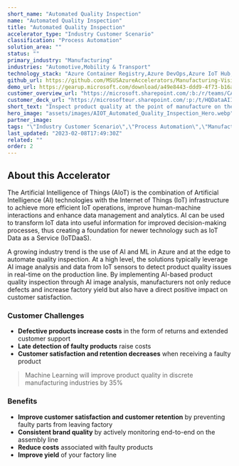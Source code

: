 ```yaml
---
short_name: "Automated Quality Inspection"
name: "Automated Quality Inspection"
title: "Automated Quality Inspection"
accelerator_type: "Industry Customer Scenario"
classification: "Process Automation"
solution_area: ""
status: ""
primary_industry: "Manufacturing"
industries: "Automotive,Mobility & Transport"
technology_stack: "Azure Container Registry,Azure DevOps,Azure IoT Hub,Azure KeyVault,Azure Machine Learning,Cognitive Services: Vision,Azure SQL,Azure Storage,Docker,Power BI"
github_url: https://github.com/MSUSAzureAccelerators/Manufacturing-Vision-AMD64-Accelerator
demo_url: https://gearup.microsoft.com/download/a49e8443-ddd9-4f73-b16a-6bbcd6b3c865
customer_overview_url: "https://microsoft.sharepoint.com/:b:/r/teams/CAF-SolutionAccelerators/Shared%20Documents/General/BVA%20Files/Automated%20Quality%20Inspection/Automated%20Quality%20Inspection%20Overview.pdf?csf=1&web=1&e=L6hTjn"
customer_deck_url: "https://microsofteur.sharepoint.com/:p:/t/HQDataAIIndustryTeam/EWem9s1YQExIiK6NP6-p8EwBi_PTcWn08PxdvffIao6QWg?e=z3rvvq"
short_text: "Inspect product quality at the point of manufacture on the assembly line in real-time."
hero_image: "assets/images/AIOT_Automated_Quality_Inspection_Hero.webp"
partner_image: 
tags: "\"Industry Customer Scenario\",\"Process Automation\",\"Manufacturing\",\"Automotive\",\"Mobility & Transport\",\"Azure Container Registry\",\"Azure DevOps\",\"Azure IoT Hub\",\"Azure KeyVault\",\"Azure Machine Learning\",\"Cognitive Services: Vision\",\"Azure SQL\",\"Azure Storage\",\"Docker\",\"Power BI\""
last_updated: "2023-02-08T17:49:30Z"
related: ""
order: 2
---
```

## About this Accelerator

The Artificial Intelligence of Things (AIoT) is the combination of Artificial Intelligence (AI) technologies with the Internet of Things (IoT) infrastructure to achieve more efficient IoT operations, improve human-machine interactions and enhance data management and analytics. AI can be used to transform IoT data into useful information for improved decision-making processes, thus creating a foundation for newer technology such as IoT Data as a Service (IoTDaaS).

A growing industry trend is the use of AI and ML in Azure and at the edge to automate quality inspection.  At a high level, the solutions typically leverage AI image analysis and data from IoT sensors to detect product quality issues in real-time on the production line. By implementing AI-based product quality inspection through AI image analysis, manufacturers not only reduce defects and increase factory yield but also have a direct positive impact on customer satisfaction.

### Customer Challenges

* **Defective products increase costs** in the form of returns and extended customer support
* **Late detection of faulty products** raise costs
* **Customer satisfaction and retention decreases** when receiving a faulty product

> Machine Learning will improve product quality in discrete manufacturing industries by 35%

### Benefits

* **Improve customer satisfaction and customer retention** by preventing faulty parts from leaving factory
* **Consistent brand quality** by actively monitoring end-to-end on the assembly line
* **Reduce costs** associated with faulty products
* **Improve yield** of your factory line